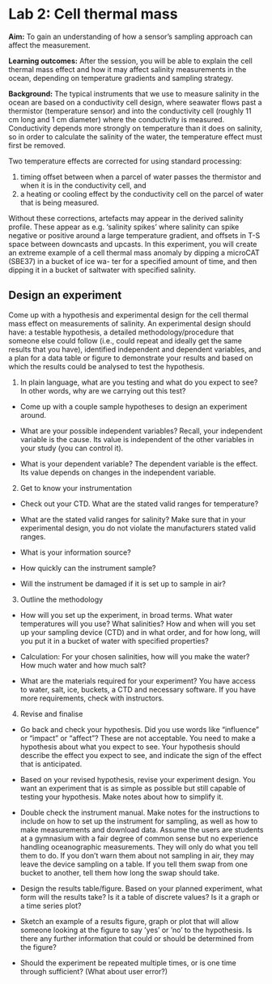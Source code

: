 

# Lab 2: Cell thermal mass 

**Aim:** To gain an understanding of how a sensor’s sampling approach can affect the measurement.

**Learning outcomes:** After the session, you will be able to explain the cell thermal mass effect and how it may affect salinity measurements in the ocean, depending on temperature gradients and sampling strategy.

**Background:** The typical instruments that we use to measure salinity in the ocean are based on a conductivity cell design, where seawater flows past a thermistor (temperature sensor) and into the conductivity cell (roughly 11 cm long and 1 cm diameter) where the conductivity is measured. Conductivity depends more strongly on temperature than it does on salinity, so in order to calculate the salinity of the water, the temperature effect must first be removed.

Two temperature effects are corrected for using standard processing:
1. timing offset between when a parcel of water passes the thermistor and when it is in the conductivity cell, and
2. a heating or cooling effect by the conductivity cell on the parcel of water that is being measured.

Without these corrections, artefacts may appear in the derived salinity profile. These appear as e.g. ‘salinity spikes’ where salinity can spike negative or positive around a large temperature gradient, and offsets in T-S space between downcasts and upcasts. In this experiment, you will create an extreme example of a cell thermal mass anomaly by dipping a microCAT (SBE37) in a bucket of ice wa- ter for a specified amount of time, and then dipping it in a bucket of saltwater with specified salinity.

## Design an experiment


Come up with a hypothesis and experimental design for the cell thermal mass effect on measurements of salinity. An experimental design should have: a testable hypothesis, a detailed methodology/procedure that someone else could follow (i.e., could repeat and ideally get the same results that you have), identified independent and dependent variables, and a plan for a data table or figure to demonstrate your results and based on which the results could be analysed to test the hypothesis.

1. In plain language, what are you testing and what do you expect to see? In other words, why are we carrying out this test?

  - Come up with a couple sample hypotheses to design an experiment around.

  - What are your possible independent variables? Recall, your independent variable is the cause. Its value is independent of the other variables in your study (you can control it).

  - What is your dependent variable? The dependent variable is the effect. Its value depends on changes in the independent variable.

2. Get to know your instrumentation

  - Check out your CTD. What are the stated valid ranges for temperature?

  - What are the stated valid ranges for salinity? Make sure that in your experimental design, you do not violate the manufacturers stated valid ranges.

  - What is your information source?

  - How quickly can the instrument sample?

  - Will the instrument be damaged if it is set up to sample in air?


3. Outline the methodology

  - How will you set up the experiment, in broad terms. What water temperatures will you use? What salinities? How and when will you set up your sampling device (CTD) and in what order, and for how long, will you put it in a bucket of water with specified properties? 

  - Calculation: For your chosen salinities, how will you make the water? How much water and how much salt?

  - What are the materials required for your experiment? You have access to water, salt, ice, buckets, a CTD and necessary software. If you have more requirements, check with instructors.

4. Revise and finalise

  -  Go back and check your hypothesis. Did you use words like “influence” or “impact” or “affect”? These are not acceptable. You need to make a hypothesis about what you expect to see. Your hypothesis should describe the effect you expect to see, and indicate the sign of the effect that is anticipated.

  - Based on your revised hypothesis, revise your experiment design. You want an experiment that is as simple as possible but still capable of testing your hypothesis. Make notes about how to simplify it.

  - Double check the instrument manual. Make notes for the instructions to include on how to set up the instrument for sampling, as well as how to make measurements and download data. Assume the users are students at a gymnasium with a fair degree of common sense but no experience handling oceanographic measurements. They will only do what you tell them to do. If you don’t warn them about not sampling in air, they may leave the device sampling on a table. If you tell them swap from one bucket to another, tell them how long the swap should take.

  - Design the results table/figure. Based on your planned experiment, what form will the results take? Is it a table of discrete values? Is it a graph or a time series plot?

  - Sketch an example of a results figure, graph or plot that will allow someone looking at the figure to say ’yes’ or ’no’ to the hypothesis. Is there any further information that could or should be determined from the figure?

  - Should the experiment be repeated multiple times, or is one time through sufficient? (What about user error?)
